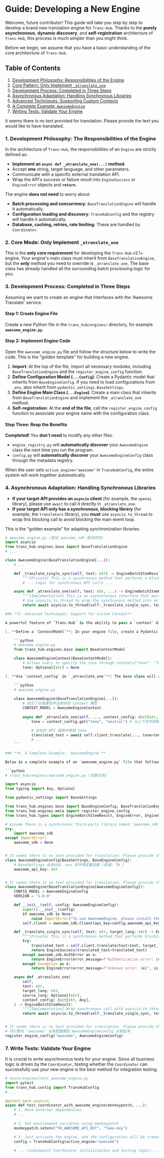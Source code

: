 # Guide: Developing a New Engine

Welcome, future contributor! This guide will take you step by step to develop a brand new translation engine for `Trans-Hub`. Thanks to the **purely asynchronous**, **dynamic discovery**, and **self-registration** architecture of `Trans-Hub`, this process is much simpler than you might think.

Before we begin, we assume that you have a basic understanding of the core architecture of `Trans-Hub`.

## Table of Contents

1. [Development Philosophy: Responsibilities of the Engine](#1-Development-Philosophy-Responsibilities-of-the-Engine)  
2. [Core Pattern: Only Implement `_atranslate_one`](#2-Core-Pattern-Only-Implement-_atranslate_one)  
3. [Development Process: Completed in Three Steps](#3-Development-Process-Completed-in-Three-Steps)  
4. [Asynchronous Adaptation: Handling Synchronous Libraries](#4-Asynchronous-Adaptation-Handling-Synchronous-Libraries)  
5. [Advanced Techniques: Supporting Custom Contexts](#5-Advanced-Techniques-Supporting-Custom-Contexts)  
6. [A Complete Example: `AwesomeEngine`](#6-A-Complete-Example-AwesomeEngine)  
7. [Writing Tests: Validate Your Engine](#7-Writing-Tests-Validate-Your-Engine)

It seems there is no text provided for translation. Please provide the text you would like to have translated.

### **1. Development Philosophy: The Responsibilities of the Engine**

In the architecture of `Trans-Hub`, the responsibilities of an `Engine` are strictly defined as:

- **Implement an `async def _atranslate_one(...)` method**.
- Accept **one** string, target language, and other parameters.
- Communicate with a specific external translation API.
- Wrap the API's success or failure result into `EngineSuccess` or `EngineError` objects and **`return`**.

The engine **does not need** to worry about:

- **Batch processing and concurrency**: `BaseTranslationEngine` will handle it automatically.
- **Configuration loading and discovery**: `TransHubConfig` and the registry will handle it automatically.
- **Database, caching, retries, rate limiting**: These are handled by `Coordinator`.

### **2. Core Mode: Only Implement `_atranslate_one`**

This is the **only core requirement** for developing the `Trans-Hub` v2.1+ engine. Your engine's main class must inherit from `BaseTranslationEngine`, but the **only** method you need to override is `_atranslate_one`. The base class has already handled all the surrounding batch processing logic for you.

### **3. Development Process: Completed in Three Steps**

Assuming we want to create an engine that interfaces with the 'Awesome Translate' service.

#### **Step 1: Create Engine File**

Create a new Python file in the `trans_hub/engines/` directory, for example **`awesome_engine.py`**.

#### **Step 2: Implement Engine Code**

Open the `awesome_engine.py` file and follow the structure below to write the code. This is the "golden template" for building a new engine.

1.  **Import**: At the top of the file, import all necessary modules, including `BaseTranslationEngine` and the `register_engine_config` function.  
2.  **Define Configuration Model (`...Config`)**: Create a Pydantic model that inherits from `BaseEngineConfig`. If you need to load configurations from `.env`, also inherit from `pydantic_settings.BaseSettings`.  
3.  **Define Engine Main Class (`...Engine`)**: Create a main class that inherits from `BaseTranslationEngine` and implement the `_atranslate_one` method.  
4.  **Self-registration**: At the **end of the file**, call the `register_engine_config` function to associate your engine name with the configuration class.

#### **Step Three: Reap the Benefits**

**Completed!** You **don't need** to modify any other files.

- `engine_registry.py` will **automatically discover** your `AwesomeEngine` class the next time you run the program.
- `config.py` will **automatically discover** your `AwesomeEngineConfig` class through the metadata registry.

When the user sets `active_engine="awesome"` in `TransHubConfig`, the entire system will work together automatically.

### **4. Asynchronous Adaptation: Handling Synchronous Libraries**

- **If your target API provides an `asyncio` client** (for example, the `openai` library), please use `await` to call it directly in `_atranslate_one`.
- **If your target API only has a synchronous, blocking library** (for example, the `translators` library), you **must** use `asyncio.to_thread` to wrap this blocking call to avoid blocking the main event loop.

This is the "golden example" for adapting synchronization libraries.

```python
# awesome_engine.py (假设 awesome_sdk 是同步的)
import asyncio
from trans_hub.engines.base import BaseTranslationEngine
# ...

class AwesomeEngine(BaseTranslationEngine[...]):
    # ...

    def _translate_single_sync(self, text: str) -> EngineBatchItemResult:
        """[Private] This is a synchronous method that performs a blocking operation."""
        # ... Logic for synchronous API calls ...

    async def _atranslate_one(self, text: str, ...) -> EngineBatchItemResult:
        """[Implementation] This is an asynchronous interface that must be implemented."""
        # Use asyncio.to_thread to wrap the synchronous method into an awaitable object
        return await asyncio.to_thread(self._translate_single_sync, text)

### **5. Advanced Techniques: Support for Custom Context**

A powerful feature of `Trans-Hub` is the ability to pass a `context` dictionary in translation requests. To enable your engine to utilize this context, you need to do two things:

1. **Define a `ContextModel`**: In your engine file, create a Pydantic model that inherits from `BaseContextModel`, and define the fields you want to receive from the `context`.

    ```python
    # awesome_engine.py
    from trans_hub.engines.base import BaseContextModel

    class AwesomeEngineContext(BaseContextModel):
        # Allows users to specify the tone through context={"tone": "formal"}
        tone: Optional[str] = None

2. **Use `context_config` in `_atranslate_one`**: The base class will automatically validate `context` and pass the result as a dictionary to the `context_config` parameter. You only need to use it in your core logic.

    ```python
    # awesome_engine.py
    
    class AwesomeEngine(BaseTranslationEngine[...]):
        # 别忘了在类属性中注册你的 Context 模型
        CONTEXT_MODEL = AwesomeEngineContext
        
        async def _atranslate_one(self, ..., context_config: dict[str, Any]) -> ...:
            tone = context_config.get("tone", "neutral") # 从上下文中获取 'tone'
            
            # 在你的 API 调用中使用 tone
            translated_text = await self.client.translate(..., tone=tone)
            # ...
    ```

### **6. A Complete Example: `AwesomeEngine`**

Below is a complete example of an `awesome_engine.py` file that follows all best practices. You can use this as a template to start your development.

```python
# trans_hub/engines/awesome_engine.py (完整示例)

import asyncio
from typing import Any, Optional

from pydantic_settings import BaseSettings

from trans_hub.engines.base import BaseEngineConfig, BaseTranslationEngine
from trans_hub.engines.meta import register_engine_config
from trans_hub.types import EngineBatchItemResult, EngineError, EngineSuccess

# Assume there is a synchronous third-party library named 'awesome_sdk'
try:
    import awesome_sdk
except ImportError:
    awesome_sdk = None


# It seems there is no text provided for translation. Please provide the text you would like to have translated. 1. 定义配置模型 It seems there is no text provided for translation. Please provide the text you would like to have translated.
class AwesomeEngineConfig(BaseSettings, BaseEngineConfig):
    # BaseSettings 会自动从 .env 和环境变量加载 (前缀: TH_)
    awesome_api_key: str


# It seems there is no text provided for translation. Please provide the text you would like to have translated. 2. 定义引擎主类 It seems there is no text provided for translation. Please provide the text you would like to have translated.
class AwesomeEngine(BaseTranslationEngine[AwesomeEngineConfig]):
    CONFIG_MODEL = AwesomeEngineConfig
    VERSION = "1.0.0"

    def __init__(self, config: AwesomeEngineConfig):
        super().__init__(config)
        if awesome_sdk is None:
            raise ImportError("To use AwesomeEngine, please install the 'awesome-sdk' library")
        self.client = awesome_sdk.Client(api_key=config.awesome_api_key)

    def _translate_single_sync(self, text: str, target_lang: str) -> EngineBatchItemResult:
        """[Private] This is a synchronous method that performs blocking I/O."""
        try:
            translated_text = self.client.translate(text=text, target_language=target_lang)
            return EngineSuccess(translated_text=translated_text)
        except awesome_sdk.AuthError as e:
            return EngineError(error_message=f"Authentication error: {e}", is_retryable=False)
        except Exception as e:
            return EngineError(error_message=f"Unknown error: {e}", is_retryable=True)

    async def _atranslate_one(
        self,
        text: str,
        target_lang: str,
        source_lang: Optional[str],
        context_config: dict[str, Any],
    ) -> EngineBatchItemResult:
        """[Implementation] Wrap synchronous call with asyncio.to_thread."""
        return await asyncio.to_thread(self._translate_single_sync, text, target_lang)


# It seems there is no text provided for translation. Please provide the text you would like to have translated. 3. 自我注册 It seems there is no text provided for translation. Please provide the text you would like to have translated.
# 将引擎名 "awesome" 与其配置模型 AwesomeEngineConfig 关联起来
register_engine_config("awesome", AwesomeEngineConfig)
```

### **7. Write Tests: Validate Your Engine**

It is crucial to write asynchronous tests for your engine. Since all business logic is driven by the `Coordinator`, testing whether the `Coordinator` can successfully use your new engine is the best method for integration testing.

```python
# tests/engines/test_awesome_engine.py
import pytest
from trans_hub.config import TransHubConfig
# ...

@pytest.mark.asyncio
async def test_coordinator_with_awesome_engine(monkeypatch, ...):
    # 1. Mock external dependencies
    # ...
    
    # 2. Set environment variables using monkeypatch
    monkeypatch.setenv("TH_AWESOME_API_KEY", "fake-key")

    # 3. Just activate the engine, and the configuration will be created and loaded automatically
    config = TransHubConfig(active_engine="awesome")
    
    # ... (subsequent Coordinator initialization and testing logic) ...